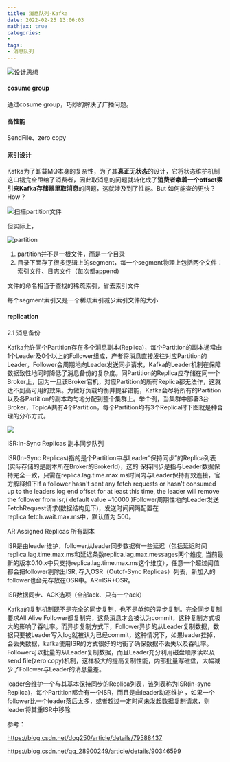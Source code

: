 ```yaml
---
title: 消息队列-Kafka
date: 2022-02-25 13:06:03
mathjax: true
categories:
- 
tags: 
- 消息队列
---
```


![设计思想](https://img-blog.csdn.net/20180317011215184?watermark/2/text/Ly9ibG9nLmNzZG4ubmV0L2RvZzI1MA==/font/5a6L5L2T/fontsize/400/fill/I0JBQkFCMA==/dissolve/70)

#### cosume group

通过cosume group，巧妙的解决了广播问题。

#### 高性能

SendFile、zero copy

#### 索引设计

Kafka为了卸载MQ本身的复杂性，为了其**真正无状态**的设计，它将状态维护机制这口锅完全甩给了消费者，因此取消息的问题就转化成了**消费者拿着一个offset索引来Kafka存储器里取消息**的问题，这就涉及到了性能。But 如何能查的更快？How？

![扫描partition文件](https://img-blog.csdn.net/20180317015646335?watermark/2/text/Ly9ibG9nLmNzZG4ubmV0L2RvZzI1MA==/font/5a6L5L2T/fontsize/400/fill/I0JBQkFCMA==/dissolve/70)

但实际上，

![partition](https://img-blog.csdn.net/20180317020648952?watermark/2/text/Ly9ibG9nLmNzZG4ubmV0L2RvZzI1MA==/font/5a6L5L2T/fontsize/400/fill/I0JBQkFCMA==/dissolve/70)

1. partition并不是一根文件，而是一个目录
2. 目录下面存了很多逻辑上的segment，每一个segment物理上包括两个文件：索引文件、日志文件（每次都append)

文件的命名相当于查找的稀疏索引，省去索引文件

每个segment索引又是一个稀疏索引减少索引文件的大小

#### replication

2.1 消息备份

Kafka允许同个Partition存在多个消息副本(Replica)，每个Partition的副本通常由1个Leader及0个以上的Follower组成，产者将消息直接发往对应Partition的Leader，Follower会周期地向Leader发送同步请求，Kafka的Leader机制在保障数据致性地同时降低了消息备份的复杂度。同Partition的Replica应存储在同一个Broker上，因为一旦该Broker宕机，对应Partition的所有Replica都无法作，这就达不到高可用的效果。为做好负载均衡并提容错能，Kafka会尽将所有的Partition以及各Partition的副本均匀地分配到整个集群上。举个例，当集群中部署3台Broker，TopicA共有4个Partition，每个Partition均有3个Replica时下图就是种合理的分布方式。

![](https://pics4.baidu.com/feed/d833c895d143ad4b76bc3f8833f912a7a60f06ef.jpeg)

ISR:In-Sync Replicas 副本同步队列

ISR(In-Sync Replicas)指的是个Partition中与Leader“保持同步”的Replica列表(实际存储的是副本所在Broker的BrokerId)，这的 保持同步是指与Leader数据保持完全一致，只需在replica.lag.time.max.ms时间内与Leader保持有效连接，官方解释如下If a follower hasn't sent any fetch requests or hasn't consumed up to the leaders log end offset for at least this time, the leader will remove the follower from isr,( default value =10000 )Follower周期性地向Leader发送FetchRequest请求(数据结构见下)，发送时间间隔配置在replica.fetch.wait.max.ms中，默认值为 500。

AR:Assigned Replicas 所有副本

ISR是由leader维护，follower从leader同步数据有一些延迟（包括延迟时间replica.lag.time.max.ms和延迟条数replica.lag.max.messages两个维度, 当前最新的版本0.10.x中只支持replica.lag.time.max.ms这个维度），任意一个超过阈值都会把follower剔除出ISR, 存入OSR（Outof-Sync Replicas）列表，新加入的follower也会先存放在OSR中。AR=ISR+OSR。

ISR数据同步、ACK选项（全部ack、只有一个ack）

Kafka的复制机制既不是完全的同步复制，也不是单纯的异步复制。完全同步复制要求All Alive Follower都复制完，这条消息才会被认为commit，这种复制方式极大的影响了吞吐率。而异步复制方式下，Follower异步的从Leader复制数据，数据只要被Leader写入log就被认为已经commit，这种情况下，如果leader挂掉，会丢失数据，kafka使用ISR的方式很好的均衡了确保数据不丢失以及吞吐率。Follower可以批量的从Leader复制数据，而且Leader充分利用磁盘顺序读以及send file(zero copy)机制，这样极大的提高复制性能，内部批量写磁盘，大幅减少了Follower与Leader的消息量差。

leader会维护一个与其基本保持同步的Replica列表，该列表称为ISR(in-sync Replica)，每个Partition都会有一个ISR，而且是由leader动态维护 ，如果一个follower比一个leader落后太多，或者超过一定时间未发起数据复制请求，则leader将其重ISR中移除 

参考：

https://blog.csdn.net/dog250/article/details/79588437

https://blog.csdn.net/qq_28900249/article/details/90346599